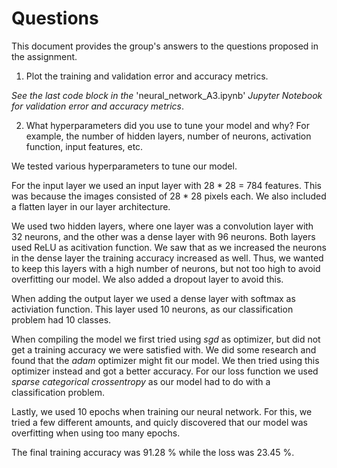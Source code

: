 # Questions

This document provides the group's answers to the questions proposed in the assignment.

1. Plot the training and validation error and accuracy metrics.

*See the last code block in the* 'neural_network_A3.ipynb' *Jupyter Notebook for validation error*
*and accuracy metrics*.

2. What hyperparameters did you use to tune your model and why? For example, the number of hidden
layers, number of neurons, activation function, input features, etc.

We tested various hyperparameters to tune our model.

For the input layer we used an input layer with 28 * 28 = 784 features. This was because the images
consisted of 28 * 28 pixels each. We also included a flatten layer in our layer architecture.

We used two hidden layers, where one layer was a convolution layer with 32 neurons, and the other
was a dense layer with 96 neurons. Both layers used ReLU as acitivation function. We saw that as we
increased the neurons in the dense layer the training accuracy increased as well. Thus, we wanted
to keep this layers with a high number of neurons, but not too high to avoid overfitting our model.
We also added a dropout layer to avoid this.

When adding the output layer we used a dense layer with softmax as activiation function. This layer
used 10 neurons, as our classification problem had 10 classes.

When compiling the model we first tried using *sgd* as optimizer, but did not get a training
accuracy we were satisfied with. We did some research and found that the *adam* optimizer might fit
our model. We then tried using this optimizer instead and got a better accuracy. For our loss
function we used *sparse categorical crossentropy* as our model had to do with a classification
problem.

Lastly, we used 10 epochs when training our neural network. For this, we tried a few different
amounts, and quicly discovered that our model was overfitting when using too many epochs.

The final training accuracy was 91.28 % while the loss was 23.45 %.
